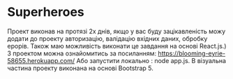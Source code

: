 # Superheroes
Проект виконав на протязі 2х днів, якщо у вас буду зацікавленість можу додати до проекту авторизацію, валідацію вхідних даних, обробку ерорів. Також маю можливість виконати це завдання на основі  React.js.)
З проектом можна ознайомитись за посиланням:
https://blooming-eyrie-58655.herokuapp.com/
Або запустити локально : node app.js.
В візуальна частина проекту виконана на основі Bootstrap 5.

